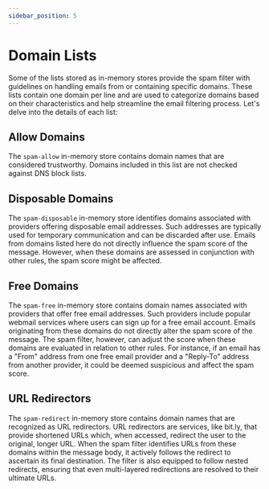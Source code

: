 ```yaml
---
sidebar_position: 5
---
```


# Domain Lists

Some of the lists stored as in-memory stores provide the spam filter with guidelines on handling emails from or containing specific domains. These lists contain one domain per line and are used to categorize domains based on their characteristics and help streamline the email filtering process. Let's delve into the details of each list:

## Allow Domains

The `spam-allow` in-memory store contains domain names that are considered trustworthy. Domains included in this list are not checked against DNS block lists.

## Disposable Domains

The `spam-disposable` in-memory store identifies domains associated with providers offering disposable email addresses. Such addresses are typically used for temporary communication and can be discarded after use. Emails from domains listed here do not directly influence the spam score of the message. However, when these domains are assessed in conjunction with other rules, the spam score might be affected.

## Free Domains

The `spam-free` in-memory store contains domain names associated with providers that offer free email addresses. Such providers include popular webmail services where users can sign up for a free email account. Emails originating from these domains do not directly alter the spam score of the message. The spam filter, however, can adjust the score when these domains are evaluated in relation to other rules. For instance, if an email has a "From" address from one free email provider and a "Reply-To" address from another provider, it could be deemed suspicious and affect the spam score.

## URL Redirectors

The `spam-redirect` in-memory store contains domain names that are recognized as URL redirectors. URL redirectors are services, like bit.ly, that provide shortened URLs which, when accessed, redirect the user to the original, longer URL.  When the spam filter identifies URLs from these domains within the message body, it actively follows the redirect to ascertain its final destination. The filter is also equipped to follow nested redirects, ensuring that even multi-layered redirections are resolved to their ultimate URLs.

